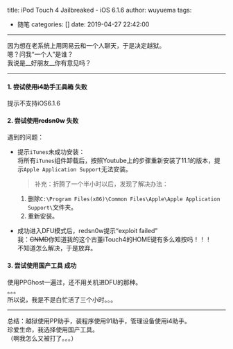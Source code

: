 title: iPod Touch 4 Jailbreaked - iOS 6.1.6
author: wuyuema
tags:
  - 随笔
categories: []
date: 2019-04-27 22:42:00
---
因为想在老系统上用网易云和一个人聊天，于是决定越狱。  
嗯？问我“一个人”是谁？  
我说是__好朋友__你有意见吗？  
<!--more-->
***
#### 1. ~~尝试使用i4助手工具箱~~  失败  
提示不支持iOS6.1.6  
#### 2. ~~尝试使用redsn0w~~  失败
遇到的问题：  
*	提示`iTunes`未成功安装：  
	将所有`iTunes`组件卸载后，按照Youtube上的步骤重新安装了11.1的版本，提示`Apple Application Support`无法安装。  
	> 补充：折腾了一个半小时以后，发现了解决办法：  
	1. 删除`C:\Program Files(x86)\Common Files\Apple\Apple Application Support\`文件夹。  
    2. 重新安装。  
    
*	成功进入DFU模式后，redsn0w提示“exploit failed”  
	我：~~CNMD~~你知道我的这个古董iTouch4的HOME键有多么难按吗！！！  
    不知道怎么解决，于是放弃。  
    
#### 3. 尝试使用国产工具  成功  
使用PPGhost一遍过，还不用关机进DFU的那种。  
。。。   
所以说，我是不是白忙活了三个小时。。。  
***  
总结：越狱使用PP助手，装程序使用91助手，管理设备使用i4助手。  
珍爱生命，我选择使用国产工具。  
（啊我怎么又被打了。。。）